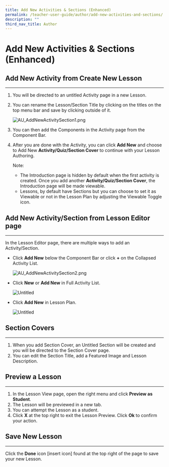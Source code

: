 ```yaml
---
title: Add New Activities & Sections (Enhanced)
permalink: /teacher-user-guide/author/add-new-activities-and-sections/
description: ""
third_nav_title: Author
---
```

<h1 id="add-new-activities-sections-enhanced-">Add New Activities &amp; Sections (Enhanced)</h1>
<h2 id="add-new-activity-from-create-new-lesson">Add New Activity from Create New Lesson</h2>
<hr>
<ol>
<li>You will be directed to an untitled Activity page in a new Lesson. </li>
<li><p>You can rename the Lesson/Section Title by clicking on the titles on the top menu bar and save by clicking outside of it.</p>
<p> <img alt="AU_AddNewActivitySection1.png" src="https://s3-us-west-2.amazonaws.com/secure.notion-static.com/cf46c982-6656-4001-a266-92a53ba404a2/AU_AddNewActivitySection1.png"></p>
</li>
<li><p>You can then add the Components in the Activity page from the Component Bar. </p>
</li>
<li><p>After you are done with the Activity, you can click <strong>Add New</strong> and choose to Add New <strong>Activity/Quiz/Section Cover</strong> to continue with your Lesson Authoring.</p>
<p> Note: </p>
<ul>
<li>The Introduction page is hidden by default when the first activity is created. Once you add another <strong>Activity/Quiz/Section Cover</strong>, the Introduction page will be made viewable.</li>
<li>Lessons, by default have Sections but you can choose to set it as Viewable or not in the Lesson Plan by adjusting the Viewable Toggle icon.</li>
</ul>
</li>
</ol>
<h2 id="add-new-activity-section-from-lesson-editor-page">Add New Activity/Section from Lesson Editor page</h2>
<hr>
<p>In the Lesson Editor page, there are multiple ways to add an Activity/Section.</p>
<ul>
<li><p>Click <strong>Add New</strong> below the Component Bar or click <strong>+</strong> on the Collapsed Activity List.</p>
<p>  <img alt="AU_AddNewActivitySection2.png" src="https://s3-us-west-2.amazonaws.com/secure.notion-static.com/c797f756-85b5-48b0-a4a4-081487c21a6e/AU_AddNewActivitySection2.png"></p>
</li>
<li><p>Click <strong>New</strong> or <strong>Add New</strong> in Full Activity List.</p>
<p>  <img alt="Untitled" src="https://s3-us-west-2.amazonaws.com/secure.notion-static.com/927d399c-a64e-4de2-a271-f52bc93f58a4/Untitled.png"></p>
</li>
<li><p>Click <strong>Add New</strong> in Lesson Plan.</p>
<p>  <img alt="Untitled" src="https://s3-us-west-2.amazonaws.com/secure.notion-static.com/7cc152ec-d099-47fe-96d4-ce09821f2456/Untitled.png"></p>
</li>
</ul>
<h2 id="section-covers">Section Covers</h2>
<hr>
<ol>
<li>When you add Section Cover, an Untitled Section will be created and you will be directed to the Section Cover page.</li>
<li>You can edit the Section Title, add a Featured Image and Lesson Description.</li>
</ol>
<h2 id="-preview-a-lesson-"><strong>Preview a Lesson</strong></h2>
<hr>
<ol>
<li>In the Lesson View page, open the right menu and click <strong>Preview as Student</strong>.</li>
<li>The Lesson will be previewed in a new tab.</li>
<li>You can attempt the Lesson as a student.</li>
<li>Click <strong>X</strong> at the top right to exit the Lesson Preview. Click <strong>Ok</strong> to confirm your action.</li>
</ol>
<h2 id="-save-new-lesson-"><strong>Save New Lesson</strong></h2>
<hr>
<p>Click the <strong>Done</strong> icon [insert icon] found at the top right of the page to save your new Lesson.</p>
